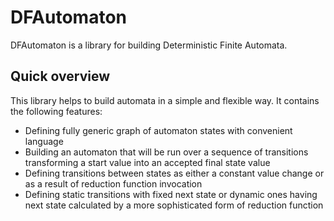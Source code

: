 # DFAutomaton

DFAutomaton is a library for building Deterministic Finite Automata.

## Quick overview

This library helps to build automata in a simple and flexible way. It contains the following features:

- Defining fully generic graph of automaton states with convenient language
- Building an automaton that will be run over a sequence of transitions transforming a start value into an accepted final state value
- Defining transitions between states as either a constant value change or as a result of reduction function invocation
- Defining static transitions with fixed next state or dynamic ones having next state calculated by a more sophisticated form of reduction function